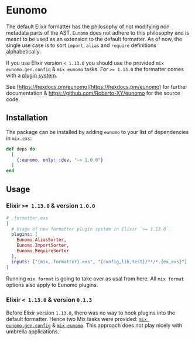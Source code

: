# Eunomo

The default Elixir formatter has the philosophy of not modifying non metadata parts of the AST.
`Eunomo` does not adhere to this philosophy and is meant to be used as an extension to the default
formatter. As of now, the single use case is to sort `import`, `alias` and `require` definitions
alphabetically.

If you use Elixir version `< 1.13.0` you should use the provided `mix eunomo.gen.config` & `mix
eunomo` tasks. For `>= 1.13.0` the formatter comes with a [plugin
system](https://hexdocs.pm/mix/1.13.0/Mix.Tasks.Format.html#module-plugins).

See [https://hexdocs.pm/eunomo](https://hexdocs.pm/eunomo) for further documentation &
https://github.com/Roberto-XY/eunomo for the source code.


## Installation

The package can be installed by adding `eunomo` to your list of dependencies in `mix.exs`:

```elixir
def deps do
  [
    {:eunomo, only: :dev, "~> 1.0.0"}
  ]
end
```

## Usage

### Elixir `>= 1.13.0` & version `1.0.0`

```elixir
# .formatter.exs
[
  # Usage of new formatter plugin system in Elixir `>= 1.13.0`.
  plugins: [
    Eunomo.AliasSorter,
    Eunomo.ImportSorter,
    Eunomo.RequireSorter
  ],
  inputs: ["{mix,.formatter}.exs", "{config,lib,test}/**/*.{ex,exs}"]
]
```

Running `mix format` is going to take over as usal from here. All `mix format` options also apply to
Eunomo plugins.

### Elixir `< 1.13.0` & version `0.1.3 `

Before Elixir version `1.13.0`, there was no way to hook plugins into the default formatter. Hence
two Mix tasks were provided: [`mix
eunomo.gen.config`](https://hexdocs.pm/eunomo/0.1.3/Mix.Tasks.Eunomo.Gen.Config.html) & [`mix
eunomo`](https://hexdocs.pm/eunomo/0.1.3/Mix.Tasks.Eunomo.html#content). This approach does not play
nicely with umbrella applications.
